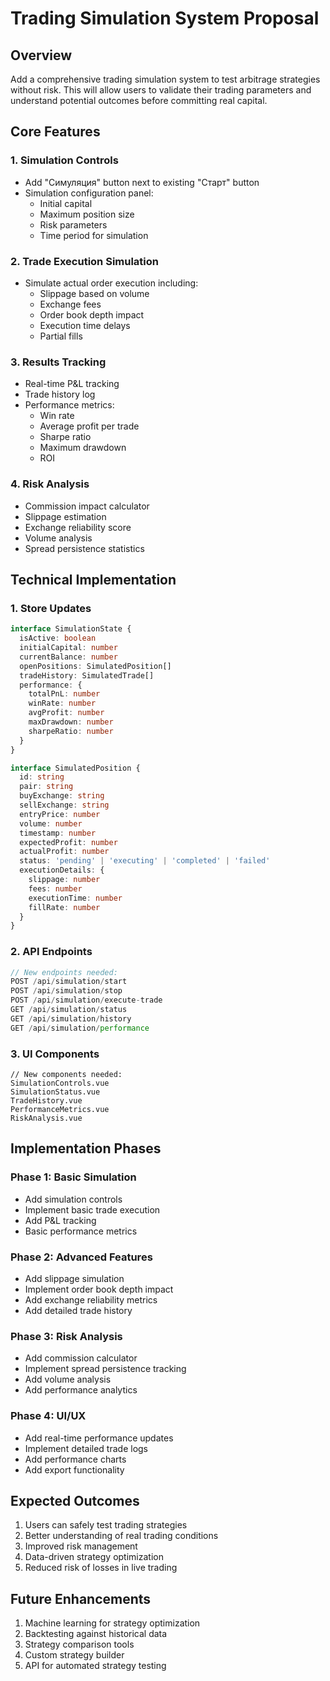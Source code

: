 # Trading Simulation System Proposal

## Overview
Add a comprehensive trading simulation system to test arbitrage strategies without risk. This will allow users to validate their trading parameters and understand potential outcomes before committing real capital.

## Core Features

### 1. Simulation Controls
- Add "Симуляция" button next to existing "Старт" button
- Simulation configuration panel:
  * Initial capital
  * Maximum position size
  * Risk parameters
  * Time period for simulation

### 2. Trade Execution Simulation
- Simulate actual order execution including:
  * Slippage based on volume
  * Exchange fees
  * Order book depth impact
  * Execution time delays
  * Partial fills

### 3. Results Tracking
- Real-time P&L tracking
- Trade history log
- Performance metrics:
  * Win rate
  * Average profit per trade
  * Sharpe ratio
  * Maximum drawdown
  * ROI

### 4. Risk Analysis
- Commission impact calculator
- Slippage estimation
- Exchange reliability score
- Volume analysis
- Spread persistence statistics

## Technical Implementation

### 1. Store Updates
```typescript
interface SimulationState {
  isActive: boolean
  initialCapital: number
  currentBalance: number
  openPositions: SimulatedPosition[]
  tradeHistory: SimulatedTrade[]
  performance: {
    totalPnL: number
    winRate: number
    avgProfit: number
    maxDrawdown: number
    sharpeRatio: number
  }
}

interface SimulatedPosition {
  id: string
  pair: string
  buyExchange: string
  sellExchange: string
  entryPrice: number
  volume: number
  timestamp: number
  expectedProfit: number
  actualProfit: number
  status: 'pending' | 'executing' | 'completed' | 'failed'
  executionDetails: {
    slippage: number
    fees: number
    executionTime: number
    fillRate: number
  }
}
```

### 2. API Endpoints
```typescript
// New endpoints needed:
POST /api/simulation/start
POST /api/simulation/stop
POST /api/simulation/execute-trade
GET /api/simulation/status
GET /api/simulation/history
GET /api/simulation/performance
```

### 3. UI Components
```vue
// New components needed:
SimulationControls.vue
SimulationStatus.vue
TradeHistory.vue
PerformanceMetrics.vue
RiskAnalysis.vue
```

## Implementation Phases

### Phase 1: Basic Simulation
- Add simulation controls
- Implement basic trade execution
- Add P&L tracking
- Basic performance metrics

### Phase 2: Advanced Features
- Add slippage simulation
- Implement order book depth impact
- Add exchange reliability metrics
- Add detailed trade history

### Phase 3: Risk Analysis
- Add commission calculator
- Implement spread persistence tracking
- Add volume analysis
- Add performance analytics

### Phase 4: UI/UX
- Add real-time performance updates
- Implement detailed trade logs
- Add performance charts
- Add export functionality

## Expected Outcomes
1. Users can safely test trading strategies
2. Better understanding of real trading conditions
3. Improved risk management
4. Data-driven strategy optimization
5. Reduced risk of losses in live trading

## Future Enhancements
1. Machine learning for strategy optimization
2. Backtesting against historical data
3. Strategy comparison tools
4. Custom strategy builder
5. API for automated strategy testing
